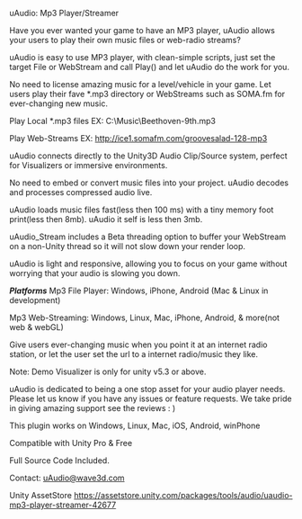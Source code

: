 uAudio: Mp3 Player/Streamer

Have you ever wanted your game to have an MP3 player, uAudio allows your users to play their own music files or web-radio streams?

uAudio is easy to use MP3 player, with clean-simple scripts, just set the target File or WebStream and call Play() and let uAudio do the work for you.

No need to license amazing music for a level/vehicle in your game. Let users play their fave *.mp3 directory or WebStreams such as SOMA.fm for ever-changing new music.

Play Local *.mp3 files
EX: C:\Music\Beethoven-9th.mp3

Play Web-Streams
EX: http://ice1.somafm.com/groovesalad-128-mp3

uAudio connects directly to the Unity3D Audio Clip/Source system, perfect for Visualizers or immersive environments.

No need to embed or convert music files into your project. uAudio decodes and processes compressed audio live.

uAudio loads music files fast(less then 100 ms) with a tiny memory foot print(less then 8mb). uAudio it self is less then 3mb.

uAudio_Stream includes a Beta threading option to buffer your WebStream on a non-Unity thread so it will not slow down your render loop.

uAudio is light and responsive, allowing you to focus on your game without worrying that your audio is slowing you down.

***Platforms***
Mp3 File Player: Windows, iPhone, Android (Mac & Linux in development)

Mp3 Web-Streaming: Windows, Linux, Mac, iPhone, Android, & more(not web & webGL)

Give users ever-changing music when you point it at an internet radio station, or let the user set the url to a internet radio/music they like.

Note: Demo Visualizer is only for unity v5.3 or above.

uAudio is dedicated to being a one stop asset for your audio player needs. Please let us know if you have any issues or feature requests. We take pride in giving amazing support see the reviews : )

This plugin works on Windows, Linux, Mac, iOS, Android, winPhone

Compatible with Unity Pro & Free

Full Source Code Included.

Contact: uAudio@wave3d.com

Unity AssetStore
https://assetstore.unity.com/packages/tools/audio/uaudio-mp3-player-streamer-42677



